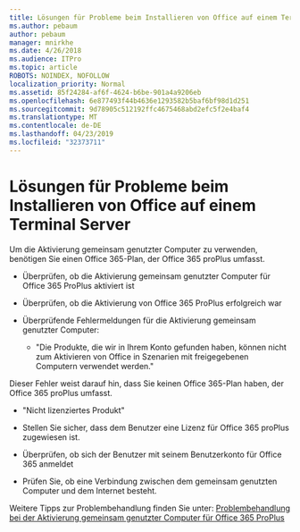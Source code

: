 ```yaml
---
title: Lösungen für Probleme beim Installieren von Office auf einem Terminal Server
ms.author: pebaum
author: pebaum
manager: mnirkhe
ms.date: 4/26/2018
ms.audience: ITPro
ms.topic: article
ROBOTS: NOINDEX, NOFOLLOW
localization_priority: Normal
ms.assetid: 85f24284-af6f-4624-b6be-901a4a9206eb
ms.openlocfilehash: 6e877493f44b4636e1293582b5baf6bf98d1d251
ms.sourcegitcommit: 9d78905c512192ffc4675468abd2efc5f2e4baf4
ms.translationtype: MT
ms.contentlocale: de-DE
ms.lasthandoff: 04/23/2019
ms.locfileid: "32373711"
---
```

# <a name="solutions-for-issues-around-installing-office-on-a-terminal-server"></a>Lösungen für Probleme beim Installieren von Office auf einem Terminal Server

Um die Aktivierung gemeinsam genutzter Computer zu verwenden, benötigen Sie einen Office 365-Plan, der Office 365 proPlus umfasst.
  
- Überprüfen, ob die Aktivierung gemeinsam genutzter Computer für Office 365 ProPlus aktiviert ist
    
- Überprüfen, ob die Aktivierung von Office 365 ProPlus erfolgreich war
    
- Überprüfende Fehlermeldungen für die Aktivierung gemeinsam genutzter Computer:
    
  - "Die Produkte, die wir in Ihrem Konto gefunden haben, können nicht zum Aktivieren von Office in Szenarien mit freigegebenen Computern verwendet werden."
  
Dieser Fehler weist darauf hin, dass Sie keinen Office 365-Plan haben, der Office 365 proPlus umfasst.
    
  - "Nicht lizenziertes Produkt"
    
  - Stellen Sie sicher, dass dem Benutzer eine Lizenz für Office 365 proPlus zugewiesen ist.
    
  - Überprüfen, ob sich der Benutzer mit seinem Benutzerkonto für Office 365 anmeldet
    
  - Prüfen Sie, ob eine Verbindung zwischen dem gemeinsam genutzten Computer und dem Internet besteht.
    
Weitere Tipps zur Problembehandlung finden Sie unter: [Problembehandlung bei der Aktivierung gemeinsam genutzter Computer für Office 365 ProPlus](https://docs.microsoft.com/DeployOffice/troubleshoot-issues-with-shared-computer-activation-for-office-365-proplus)
  

